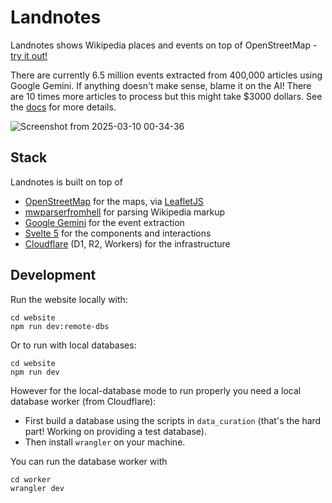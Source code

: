 # Landnotes

Landnotes shows Wikipedia places and events on top of OpenStreetMap - [try it out!](https://landnotes.org/?paneTab=about)

There are currently 6.5 million events extracted from 400,000 articles using Google Gemini. If anything doesn't make sense, blame it on the AI! There are 10 times more articles to process but this might take $3000 dollars. See the [docs](./docs) for more details.

![Screenshot from 2025-03-10 00-34-36](https://github.com/user-attachments/assets/f7bde8cb-e966-4600-a03c-d54bb0d20685)

## Stack

Landnotes is built on top of

- [OpenStreetMap](https://www.openstreetmap.org/) for the maps, via [LeafletJS](https://leafletjs.com/)
- [mwparserfromhell](https://mwparserfromhell.readthedocs.io/en/latest/) for parsing Wikipedia markup
- [Google Gemini](https://gemini.google.com/) for the event extraction
- [Svelte 5](https://svelte.dev/) for the components and interactions
- [Cloudflare](https://www.cloudflare.com/) (D1, R2, Workers) for the infrastructure

## Development

Run the website locally with:

```
cd website
npm run dev:remote-dbs
```

Or to run with local databases:

```
cd website
npm run dev
```

However for the local-database mode to run properly you need a local database worker (from Cloudflare):

- First build a database using the scripts in `data_curation` (that's the hard part! Working on providing a test database).
- Then install `wrangler` on your machine.

You can run the database worker with

```
cd worker
wrangler dev
```
